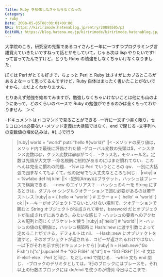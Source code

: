 ```yaml
---
Title: Ruby を勉強しなきゃならなくなった
Category:
- ruby
Date: 2008-05-05T00:00:01+09:00
URL: https://kiririmode.hatenablog.jp/entry/20080505/p2
EditURL: https://blog.hatena.ne.jp/kiririmode/kiririmode.hatenablog.jp/atom/entry/8454420450078214960
---
```



大学院のころ，研究室の先輩であるコイさんと一年に一つずつプログラミング言語覚えていきたいですねって話とかをしていて，じゃぁ次は lisp やりたいです!!って言ってたんですけど，どうも Ruby の勉強をしなくちゃいけなくなりました．

ぼくは Perl がとても好きで，ちょっと Perl と Ruby はさすがにカブるところがあるよなーって思ってるんですけど，Ruby 自体はまったく書いたことがないですから，まだよくわかりません．

とりあえず勉強を始めてみますが，勉強しなくちゃいけないことは他にも山のようにあって，どのくらいのペースで Ruby の勉強ができるのかは全くもってわかりません　＞＜

-ドキュメントは ri コマンドで見ることができる
-一行に一文ずつ書く限り，セミコロンは必要ない
-メソッド定義は大括弧ではなく，end で閉じる
-文字列への変数値の埋め込みは，#{...}で行う
>|ruby|
world = "world"
puts "hello #{world}"
||<
-メソッドの戻り値は，メソッド内で最後に評価された値
-グローバル変数の先頭は$，インスタンス変数は@，クラス変数は@@がつく．
-クラス名，モジュール名，定数は先頭が大文字
--命名規則に制約があるのにはまだ慣れてない．このへんは完全に慣れの問題．
-%w は Perl でいうところの qw．
--別に大括弧で囲まなくてもよくて，他の記号でも大丈夫なところも同じ．
>|ruby|
a = %w!abc def hij klm!
||<
-配列(Array)はブラケット，ハッシュはブレースで構築できる．
--new のエイリアス？
--ハッシュのキーを String にするときは，ダブル or シングルクオテーションで囲む必要があるのは若干ストレス
>|ruby|
a = { hello   => 'world' } # エラー
a = { 'hello' => 'world' } ok
||<
--キーがオブジェクトでないといけない規則で，クオテーションで囲むと String オブジェクトが生成されて幸せ，bareword だとオブジェクトが生成されずにあうあう，みたいな感じ？
-ハッシュの要素へのアクセスも配列と同じくブラケットを使う
>|ruby|
a['hello'] # 'world'
||<
-ハッシュの値の初期値は，ハッシュ構築時に Hash::new に渡す引数によって定めることができる．デフォルトは nil．
--Hash::new にオブジェクトを渡すと，そのオブジェクトが返される．コピーが返されるわけではない．
--以下がそれを示す例(ドキュメントから)
>|ruby|
h = Hash.new("Go Fish")
h["c"].upcase!   #=> "GO FISH"
h["d"]           #=> "GO FISH"
||<
-if 文は if-elsif-else．Perl と同じ．ただし end で閉じる．
-while 文も end 閉じ．
-ブロックのデリミタとしては，1行のブロックにはブレースを，それ以上の行数のブロックには do/end を使うのが慣例
今日はここまで．
